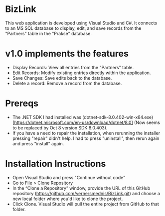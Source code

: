 # BizLink
This web application is developed using Visual Studio and C#. It connects to an MS SQL database to display, edit, and save records from the "Partners" table in the "Prakse" database.


# v1.0 implements the features
 - Display Records: View all entries from the "Partners" table.
 - Edit Records: Modify existing entries directly within the application.
 - Save Changes: Save edits back to the database.
 - Delete a record: Remove a record from the database.

 # Prereqs
  - The .NET SDK I had installed was (dotnet-sdk-8.0.402-win-x64.exe)[https://dotnet.microsoft.com/en-us/download/dotnet/8.0] (Now seems to be replaced by Oct 8 version SDK 8.0.403).
  - If you have a need to repair the installation, when rerunning the installer pressing "repair" didn't help. I had to press "uninstall", then rerun again and press "install" again.

 # Installation Instructions
  - Open Visual Studio and press "Continue without code"
  - Go to File > Clone Repository 
  - In the “Clone a Repository” window, provide the URL of this GitHub repository (https://github.com/vernersmednis/BizLink.git) and choose a new local folder where you'd like to clone the project.
  - Click Clone. Visual Studio will pull the entire project from GitHub to that folder.
